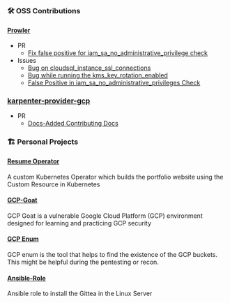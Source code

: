 ### 🛠 OSS Contributions

#### [Prowler](https://github.com/prowler-cloud/prowler)
- PR 
    - [Fix false positive for iam_sa_no_administrative_privilege check](https://github.com/prowler-cloud/prowler/pull/4500)
- Issues 
    - [Bug on cloudsql_instance_ssl_connections](https://github.com/prowler-cloud/prowler/issues/4618)
    - [Bug while running the kms_key_rotation_enabled ](https://github.com/prowler-cloud/prowler/issues/4617)
    - [False Positive in iam_sa_no_administrative_privileges Check](https://github.com/prowler-cloud/prowler/issues/4393)


### [karpenter-provider-gcp](https://github.com/cloudpilot-ai/karpenter-provider-gc)
- PR
    - [Docs-Added Contributing Docs](https://github.com/cloudpilot-ai/karpenter-provider-gcp/pull/23)
### 🏗️ Personal Projects


#### [Resume Operator](https://github.com/JOSHUAJEBARAJ/resume-operator)									
A custom Kubernetes Operator which builds the portfolio website using the Custom Resource in Kubernetes 
#### [GCP-Goat](https://gcpgoat.joshuajebaraj.com/)								     
GCP Goat is a vulnerable Google Cloud Platform (GCP) environment designed for learning and practicing GCP security
#### [GCP Enum](https://github.com/JOSHUAJEBARAJ/gcp-enum)
GCP enum is the tool that helps to find the existence of the GCP buckets. This might be helpful during the pentesting or recon.
#### [Ansible-Role](https://galaxy.ansible.com/joshuajebaraj/ansible_role_gitea)
Ansible role to install the Gittea in the Linux Server


